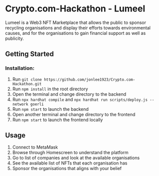 # Crypto.com-Hackathon - Lumeel

Lumeel is a Web3 NFT Marketplace that allows the public to sponsor recycling organisations and display their efforts towards environmental causes, and for the organisations to gain financial support as well as publicity.


## Getting Started

### Installation:

1. Run `git clone https://github.com/jonlee1923/Crypto.com-Hackathon.git`
2. Run `npm install` in the root directory
3. Open the terminal and change directory to the backend
4. Run `npx hardhat compile` and `npx hardhat run scripts/deploy.js --network goerli`
5. Run `npm start` to launch the backend
6. Open another terminal and change directory to the frontend
7. Run `npm start` to launch the frontend locally

## Usage 

1. Connect to MetaMask
2. Browse through Homescreen to understand the platform
3. Go to list of companies and look at the available organisations 
4. See the available list of NFTs that each organisation has
5. Sponsor the organisations that aligns with your belief



